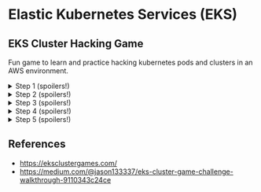 # Elastic Kubernetes Services (EKS)

## EKS Cluster Hacking Game

Fun game to learn and practice hacking kubernetes pods and clusters in an AWS environment.

<details closed>
<summary>Step 1 (spoilers!)</summary>
<br>
  list secrets: `kubectl get secrets` and `kubectl get secret SECRETNAME -o json`
</details>

<details closed>
<summary>Step 2 (spoilers!)</summary>
<br>
  Describe the pod to see the registry info (-o yaml to see more data), get the secret, docker login with creds, pull image, review docker image layers for creds
</details>

<details closed>
<summary>Step 3 (spoilers!)</summary>
<br>
  3. Use AWS keys to `aws ecr describe-repositories ...`, generate cred and pipe to docker login `aws ecr get-login-password...|docker login...`, `docker pull REGISTRY/REPO:IMAGE_ID
</details>

<details closed>
<summary>Step 4 (spoilers!)</summary>
<br>
  4. Extract cluster name from ~/.kube/config or AWS IAM role name, run `aws eks get-token --cluster-name CLUSTERNAME` to get node token, then pass into `kubectl auth can-i --list --token=k8s-aws-v1.aHR...redacted...` 
</details>

<details closed>
<summary>Step 5 (spoilers!)</summary>
<br>
  TODO
</details>

## References
- https://eksclustergames.com/
- https://medium.com/@jason133337/eks-cluster-game-challenge-walkthrough-9110343c24ce
